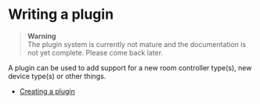 # Writing a plugin

> **Warning**  
> The plugin system is currently not mature and the documentation is not yet complete. Please come back later.

A plugin can be used to add support for a new room controller type(s), new device type(s) or other things.

- [Creating a plugin](creation.md)
